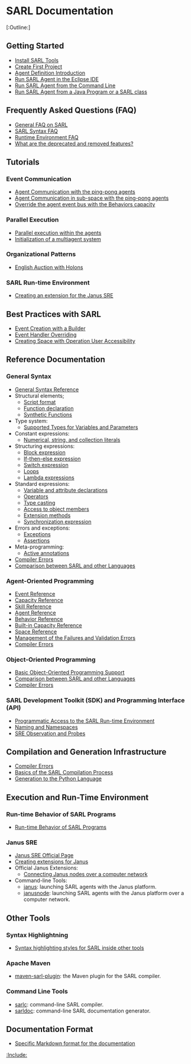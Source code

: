 # SARL Documentation

[:Outline:]

## Getting Started

* [Install SARL Tools](./gettingstarted/InstallSARLTools.md)
* [Create First Project](./gettingstarted/CreateFirstProject.md)
* [Agent Definition Introduction](./gettingstarted/AgentIntroduction.md)
* [Run SARL Agent in the Eclipse IDE](./gettingstarted/RunSARLAgentEclipse.md)
* [Run SARL Agent from the Command Line](./gettingstarted/RunSARLAgentCLI.md)
* [Run SARL Agent from a Java Program or a SARL class](./gettingstarted/RunSARLAgentJava.md)

## Frequently Asked Questions (FAQ)

* [General FAQ on SARL](./faq/GeneralFAQ.md)
* [SARL Syntax FAQ](./faq/SyntaxFAQ.md)
* [Runtime Environment FAQ](./faq/RuntimeEnvironmentFAQ.md)
* [What are the deprecated and removed features?](./faq/DeprecatedAPI.md)

## Tutorials

### Event Communication

* [Agent Communication with the ping-pong agents](./tutorials/PingPong.md)
* [Agent Communication in sub-space with the ping-pong agents](./tutorials/PingPongSpace.md)
* [Override the agent event bus with the Behaviors capacity](./tutorials/EventBusOverrideWithCapacity.md)

### Parallel Execution

* [Parallel execution within the agents](./tutorials/ParallelExecution.md)
* [Initialization of a multiagent system](./tutorials/MASInitialization.md)

### Organizational Patterns

* [English Auction with Holons](./tutorials/HolonicAuction.md)

### SARL Run-time Environment

* [Creating an extension for the Janus SRE](./tutorials/SreExtension.md)

## Best Practices with SARL

* [Event Creation with a Builder](./bestpractices/EventBuilder.md)
* [Event Handler Overriding](./bestpractices/EventHandlerOverriding.md)
* [Creating Space with Operation User Accessibility](./bestpractices/SpaceWithCallerIdentity.md)

## Reference Documentation

### General Syntax

* [General Syntax Reference](./reference/GeneralSyntax.md)
* Structural elements;
	* [Script format](./reference/general/Script.md)
	* [Function declaration](./reference/general/FuncDecls.md)
	* [Synthetic Functions](./reference/general/SyntheticFunctions.md)
* Type system:
	* [Supported Types for Variables and Parameters](./reference/general/Types.md)
* Constant expressions:
	* [Numerical, string, and collection literals](./reference/general/Literals.md)
* Structuring expressions:
	* [Block expression](./reference/general/Block.md)
	* [If-then-else expression](./reference/general/IfExpression.md)
	* [Switch expression](./reference/general/SwitchExpression.md)
	* [Loops](./reference/general/LoopExpression.md)
	* [Lambda expressions](./reference/general/Lambda.md)
* Standard expressions:
	* [Variable and attribute declarations](./reference/general/VarDecls.md)
	* [Operators](./reference/general/Operators.md)
	* [Type casting](./reference/general/Cast.md)
	* [Access to object members](./reference/general/MemberAccess.md)
	* [Extension methods](./reference/general/Extension.md)
	* [Synchronization expression](./reference/general/Synchronization.md)
* Errors and exceptions:
	* [Exceptions](./reference/general/Exception.md)
	* [Assertions](./reference/general/Assertion.md)
* Meta-programming:
	* [Active annotations](./reference/general/ActiveAnnotations.md)
* [Compiler Errors](./reference/CompilerErrors.md)
* [Comparison between SARL and other Languages](./reference/LanguageComparison.md)

### Agent-Oriented Programming

* [Event Reference](./reference/Event.md)
* [Capacity Reference](./reference/Capacity.md)
* [Skill Reference](./reference/Skill.md)
* [Agent Reference](./reference/Agent.md)
* [Behavior Reference](./reference/Behavior.md)
* [Built-in Capacity Reference](./reference/BIC.md)
* [Space Reference](./reference/Space.md)
* [Management of the Failures and Validation Errors](./reference/Failures.md)
* [Compiler Errors](./reference/CompilerErrors.md)

### Object-Oriented Programming

* [Basic Object-Oriented Programming Support](./reference/OOP.md)
* [Comparison between SARL and other Languages](./reference/LanguageComparison.md)
* [Compiler Errors](./reference/CompilerErrors.md)

### SARL Development Toolkit (SDK) and Programming Interface (API)

* [Programmatic Access to the SARL Run-time Environment](./api/SRE.md)
* [Naming and Namespaces](./api/Naming.md)
* [SRE Observation and Probes](./api/Probing.md)

## Compilation and Generation Infrastructure

* [Compiler Errors](./reference/CompilerErrors.md)
* [Basics of the SARL Compilation Process](./compilation/Basics.md)
* [Generation to the Python Language](./compilation/PythonGeneration.md)

## Execution and Run-Time Environment

### Run-time Behavior of SARL Programs

* [Run-time Behavior of SARL Programs](./reference/Runtime.md)

### Janus SRE

* [Janus SRE Official Page](http://www.sarl.io/runtime/janus/index.html)
* [Creating extensions for Janus](./tutorials/SreExtension.md)
* Official Janus Extensions:
  * [Connecting Janus nodes over a computer network](./tools/JanusNetworkExtension.md)
* Command-line Tools:
  * [janus](./tools/Janus.md): launching SARL agents with the Janus platform.
  * [janusnode](./tools/Janusnode.md): launching SARL agents with the Janus platform over a computer network.

## Other Tools

### Syntax Highlightning

* [Syntax highlighting styles for SARL inside other tools](./tools/SyntaxHighlightning.md)

### Apache Maven

* [maven-sarl-plugin](./tools/MavenSarlPlugin.md): the Maven plugin for the SARL compiler.

### Command Line Tools

* [sarlc](./tools/Sarlc.md): command-line SARL compiler.
* [sarldoc](./tools/Sarldoc.md): command-line SARL documentation generator.

## Documentation Format

* [Specific Markdown format for the documentation](./DocumentationContribution.md)


[:Include:](./legal.inc)

